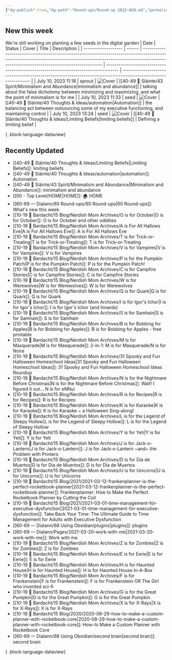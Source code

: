 ```yaml
---
{"dg-publish":true,"dg-path":"Round-ups/Round-up 2023-W28.md","permalink":"/round-ups/round-up-2023-w28/","title":"Round-up for 2023 W28","contentClasses":"cards cards-2-1","noteIcon":"","created":"2023-07-16T19:08:54","updated":"2023-07-17T00:10:08.000-04:00"}
---
```



## New this week
We're still working on planting a few seeds in the digital garden
| Date                | Status | Cover                                                                                                                                                                                                                  | Title                                                                                | Description                                                                                                     |
| ------------------- | ------ | ---------------------------------------------------------------------------------------------------------------------------------------------------------------------------------------------------------------------- | ------------------------------------------------------------------------------------ | --------------------------------------------------------------------------------------------------------------- |
| July 10, 2023 11:18 | sprout | ![Cover](https://i.imgur.com/2wEw7x8.png)                                                                                                                                                                              | [[40-49 🔅 Sláinte/43 Spirit/Minimalism and Abundance\|minimalism and abundance]] | talking about the false dichotomy between minimizing and maximizing, and what the point of minimalism is for me |
| July 10, 2023 11:33 | seed   | ![Cover](https://images.unsplash.com/photo-1647427060118-4911c9821b82?crop=entropy&cs=tinysrgb&fit=max&fm=jpg&ixid=M3wzNjAwOTd8MHwxfHNlYXJjaHwzMHx8YXV0b21hdGljfGVufDB8fHx8MTY4OTI3MzI3Nnww&ixlib=rb-4.0.3&q=80&w=200) | [[40-49 🔅 Sláinte/40 Thoughts & Ideas/automation\|Automation]]                   | the balancing act between outsourcing some of my executive functioning, and maintaining control                 |
| July 10, 2023 13:24 | seed   | ![Cover](https://images.unsplash.com/photo-1579447167432-ba8b796e5de1?crop=entropy&cs=tinysrgb&fit=max&fm=jpg&ixid=M3wzNjAwOTd8MHwxfHNlYXJjaHwyfHxsaW1pdHxlbnwwfHx8fDE2ODkyOTg0Mjd8MA&ixlib=rb-4.0.3&q=80&w=200)       | [[40-49 🔅 Sláinte/40 Thoughts & Ideas/Limiting Beliefs\|limiting beliefs]]       | Defining a limiting belief                                                                                      |

{ .block-language-dataview}

## Recently Updated
- [[40-49 🔅 Sláinte/40 Thoughts & Ideas/Limiting Beliefs\|Limiting Beliefs]]: limiting beliefs
- [[40-49 🔅 Sláinte/40 Thoughts & Ideas/automation\|automation]]: Automation
- [[40-49 🔅 Sláinte/43 Spirit/Minimalism and Abundance\|Minimalism and Abundance]]: minimalism and abundance
- [[00 - Top Level/HOME\|HOME]]: 🏠 HOME
- [[60-69 〰️ Dialann/60 Round-ups/60 Round-ups\|60 Round-ups]]: What's new this week
- [[10-19 💢 Bardacht/15 Blog/Nerdish Mom Archives/O is for October\|O is for October]]: O is for October and other oddities
- [[10-19 💢 Bardacht/15 Blog/Nerdish Mom Archives/A is For All Hallows Eve\|A is For All Hallows Eve]]: A is For All Hallows Eve
- [[10-19 💢 Bardacht/15 Blog/Nerdish Mom Archives/T is for Trick-or-Treating\|T is for Trick-or-Treating]]: T is for Trick-or-Treating
- [[10-19 💢 Bardacht/15 Blog/Nerdish Mom Archives/V is for Vampires\|V is for Vampires]]: V is for Vampires
- [[10-19 💢 Bardacht/15 Blog/Nerdish Mom Archives/P is for the Pumpkin Patch\|P is for the Pumpkin Patch]]: P is for the Pumpkin Patch!
- [[10-19 💢 Bardacht/15 Blog/Nerdish Mom Archives/C is for Campfire Stories\|C is for Campfire Stories]]: C is for Campfire Stories
- [[10-19 💢 Bardacht/15 Blog/Nerdish Mom Archives/W is for Werewolves\|W is for Werewolves]]: W is for Werewolves
- [[10-19 💢 Bardacht/15 Blog/Nerdish Mom Archives/Q is for Quark\|Q is for Quark]]: Q is for Quark
- [[10-19 💢 Bardacht/15 Blog/Nerdish Mom Archives/I is for Igor's Ichor\|I is for Igor's Ichor]]: I is for Igor's Ichor (and Innards)
- [[10-19 💢 Bardacht/15 Blog/Nerdish Mom Archives/S is for Samhain\|S is for Samhain]]: S is for Samhain
- [[10-19 💢 Bardacht/15 Blog/Nerdish Mom Archives/B is for Bobbing for Apples\|B is for Bobbing for Apples]]: B is for Bobbing for Apples - free printable
- [[10-19 💢 Bardacht/15 Blog/Nerdish Mom Archives/M is for Masquerade\|M is for Masquerade]]: 2-in-1: M is for Masquerade/N is for Noire
- [[10-19 💢 Bardacht/15 Blog/Nerdish Mom Archives/31 Spooky and Fun Halloween Homeschool Ideas\|31 Spooky and Fun Halloween Homeschool Ideas]]: 31 Spooky and Fun Halloween Homeschool Ideas Roundup
- [[10-19 💢 Bardacht/15 Blog/Nerdish Mom Archives/N is for the Nightmare Before Christmas\|N is for the Nightmare Before Christmas]]: Wait! I figured it out… N is for eNNui
- [[10-19 💢 Bardacht/15 Blog/Nerdish Mom Archives/R is for Recipes\|R is for Recipes]]: R is for Recipes
- [[10-19 💢 Bardacht/15 Blog/Nerdish Mom Archives/K is for Karaoke\|K is for Karaoke]]: K is for Karaoke ~ a Halloween Sing-along!
- [[10-19 💢 Bardacht/15 Blog/Nerdish Mom Archives/L is for the Legend of Sleepy Hollow\|L is for the Legend of Sleepy Hollow]]: L is for the Legend of Sleepy Hollow
- [[10-19 💢 Bardacht/15 Blog/Nerdish Mom Archives/Y is for Yeti\|Y is for Yeti]]: Y is for Yeti
- [[10-19 💢 Bardacht/15 Blog/Nerdish Mom Archives/J is for Jack-o-Lantern\|J is for Jack-o-Lantern]]: J is for Jack-o-Lantern ~and~ the Problem with Printers
- [[10-19 💢 Bardacht/15 Blog/Nerdish Mom Archives/D is for Día de Muertos\|D is for Día de Muertos]]: D is for Día de Muertos
- [[10-19 💢 Bardacht/15 Blog/Nerdish Mom Archives/U is for Unicorns\|U is for Unicorns]]: U is for Unicorns
- [[10-19 💢 Bardacht/15 Blog/2021/2021-03-12-frankenplanner-is-the-perfect-rocketbook-planner\|2021-03-12-frankenplanner-is-the-perfect-rocketbook-planner]]: Frankenplanner: How to Make the Perfect Rocketbook Planner by Cutting the Coil
- [[10-19 💢 Bardacht/15 Blog/2021/2021-03-01-time-management-for-executive-dysfunction\|2021-03-01-time-management-for-executive-dysfunction]]: Take Back Your Time: The Ultimate Guide to Time Management for Adults with Executive Dysfunction
- [[60-69 〰️ Dialann/68 Using Obsidian/plugins\|plugins]]: plugins
- [[60-69 〰️ Dialann/Pages/2021-03-20-work-with-me\|2021-03-20-work-with-me]]: Work with me
- [[10-19 💢 Bardacht/15 Blog/Nerdish Mom Archives/Z is for Zombies\|Z is for Zombies]]: Z is for Zombies
- [[10-19 💢 Bardacht/15 Blog/Nerdish Mom Archives/E is for Eerie\|E is for Eerie]]: E is for Eerie
- [[10-19 💢 Bardacht/15 Blog/Nerdish Mom Archives/H is for Haunted House\|H is for Haunted House]]: H is for Haunted House In-A-Box
- [[10-19 💢 Bardacht/15 Blog/Nerdish Mom Archives/F is for Frankenstein\|F is for Frankenstein]]: F is for Frankenstein OR The Girl who invented sci-fi
- [[10-19 💢 Bardacht/15 Blog/Nerdish Mom Archives/G is for the Great Pumpkin\|G is for the Great Pumpkin]]: G is for the Great Pumpkin
- [[10-19 💢 Bardacht/15 Blog/Nerdish Mom Archives/X is for X-Rays\|X is for X-Rays]]: X is for X-Rays
- [[10-19 💢 Bardacht/15 Blog/2020/2020-08-29-how-to-make-a-custom-planner-with-rocketbook-core\|2020-08-29-how-to-make-a-custom-planner-with-rocketbook-core]]: How-to Make a Custom Planner with Rocketbook Core
- [[60-69 〰️ Dialann/68 Using Obsidian/second brain\|second brain]]: second brain

{ .block-language-dataview}






